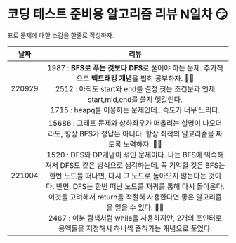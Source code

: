 # 코딩 테스트 준비용 알고리즘 리뷰 N일차 :smirk:

표로 문제에 대한 소감을 한줄로 작성하자.

|날짜| 리뷰 |
|:--:|:--:| 
|220929|  1987 : **BFS로 푸는 것보다 DFS**로 풀어야 하는 문제. 추가적으로 **백트래킹 개념**을 필히 공부하자. :ok_woman: <br/> 2512 : 아직도 start와 end를 결정 짓는 조건문과 언제 start,mid,end를 쓸지 헷갈린다. <br/> 1715 : heapq를 이용하는 문제인데.. 속도가 너무 느리다. | 
|  221004  |  15686 : 그래프 문제와 상하좌우가 떠올리는 설명이 나오더라도, 항상 BFS가 정답은 아니다. 항상 최적의 알고리즘을 짜도록 노력하자. :ok_woman: <br/> 1520 : DFS와 DP개념이 섞인 문제이다. 나는 BFS에 익숙해져서 DFS도 같은 방식으로 생각하는데, 꼭 기억할 것은 BFS는 한번 노드를 떠나면, 다시 그 노드로 돌아오지 않는다는 것이다. 반면, DFS는 한번 떠난 노드를 재귀를 통해 다시 돌아온다. 이것을 고려해서 return을 적절히 사용한다면 좋은 알고리즘을 얻을 수 있다. :ok_woman:  <br/> 2467 : 이분 탐색처럼 while을 사용하지만, 2개의 포인터로 용액들을 지정해서 하나씩 좁혀가는 개념으로 풀었다. |

